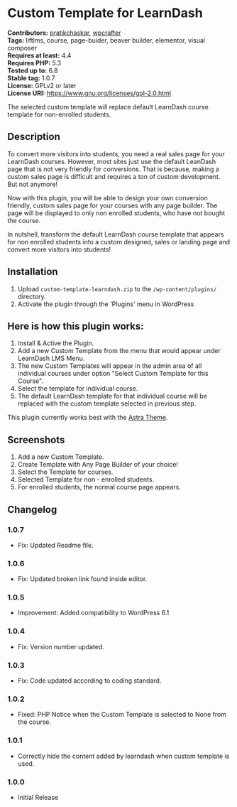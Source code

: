 # Custom Template for LearnDash #
**Contributors:** [pratikchaskar](https://profiles.wordpress.org/pratikchaskar/), [wpcrafter](https://profiles.wordpress.org/wpcrafter/)  
**Tags:** liftlms, course, page-buider, beaver builder, elementor, visual composer  
**Requires at least:** 4.4  
**Requires PHP:** 5.3  
**Tested up to:** 6.8  
**Stable tag:** 1.0.7  
**License:** GPLv2 or later  
**License URI:** https://www.gnu.org/licenses/gpl-2.0.html  

The selected custom template will replace default LearnDash course template for non-enrolled students.

## Description ##

To convert more visitors into students, you need a real sales page for your LearnDash courses. However, most sites just use the default LeanDash page that is not very friendly for conversions. That is because, making a custom sales page is difficult and requires a ton of custom development. But not anymore!

Now with this plugin, you will be able to design your own conversion friendly, custom sales page for your courses with any page builder. The page will be displayed to only non enrolled students, who have not bought the course.

In nutshell, transform the default LearnDash course template that appears for non enrolled students into a custom designed, sales or landing page and convert more visitors into students!

## Installation ##

1. Upload `custom-template-learndash.zip` to the `/wp-content/plugins/` directory.
2. Activate the plugin through the 'Plugins' menu in WordPress

## Here is how this plugin works: ##
1. Install & Active the Plugin.
2. Add a new Custom Template from the menu that would appear under LearnDash LMS Menu.
3. The new Custom Templates will appear in the admin area of all individual courses under option "Select Custom Template for this Course".
4. Select the template for individual course.
5. The default LearnDash template for that individual course will be replaced with the custom template selected in previous step.

This plugin currently works best with the <a href="https://wpastra.com/?utm_source=wp-org&utm_medium=readme&utm_campaign=custom-templates-learndash">Astra Theme</a>.

## Screenshots ##

1. Add a new Custom Template.
2. Create Template with Any Page Builder of your choice!
3. Select the Template for courses.
4. Selected Template for non - enrolled students.
5. For enrolled students, the normal course page appears.

## Changelog ##

### 1.0.7  ###
- Fix: Updated Readme file.

### 1.0.6  ###
- Fix: Updated broken link found inside editor.

### 1.0.5  ###
- Improvement: Added compatibility to WordPress 6.1

### 1.0.4  ###
- Fix: Version number updated.

### 1.0.3  ###
- Fix: Code updated according to coding standard.

### 1.0.2 ###
- Fixed: PHP Notice when the Custom Template is selected to None from the course.

### 1.0.1 ###
- Correctly hide the content added by learndash when custom template is used.

### 1.0.0 ###
- Initial Release
